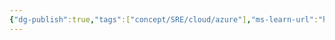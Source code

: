 ```yaml
---
{"dg-publish":true,"tags":["concept/SRE/cloud/azure"],"ms-learn-url":"https://learn.microsoft.com/en-us/azure/well-architected/mission-critical/mission-critical-overview","definition":"A mission-critical workload describes a collection of application resources, which must be highly reliable on the platform. The workload must always be available, resilient to failures, and operational","creation_date":"2024-05-02 18:40","permalink":"/concepts/mission-critical-workloads/","dgPassFrontmatter":true}
---
```


